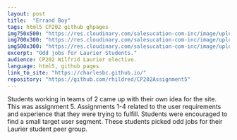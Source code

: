 ```yaml
---
layout: post
title:  "Errand Boy"
tags: html5 CP202 github ghpages
img750x500: "https://res.cloudinary.com/salesucation-com-inc/image/upload/v1522942247/ErrandBoy750x500_xwe0qa.png"
img700x300: "https://res.cloudinary.com/salesucation-com-inc/image/upload/v1522942247/ErrandBoy700x300_gyj0gn.png"
img500x300: "https://res.cloudinary.com/salesucation-com-inc/image/upload/v1522942247/ErrandBoy500x300_ok88lm.png"
excerpt: "Odd jobs for Laurier Students."
audience: CP202 Wilfrid Laurier elective.
language: html5, github pages
link_to_site: "https://charlesbc.github.io/"
repository: "https://github.com/rhildred/CP202Assignment5"
---
```


Students working in teams of 2 came up with their own idea for the site. This was assignment 5. Assignments 1-4 related to the user requirements and experience that they were trying to fulfill. Students were encouraged to find a small target user segment. These students picked odd jobs for their Laurier student peer group.

